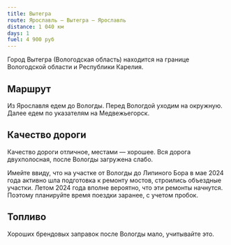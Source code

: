 ```yaml
---
title: Вытегра
route: Ярославль — Вытегра — Ярославль
distance: 1 040 км
days: 1
fuel: 4 900 руб
---
```


Город Вытегра (Вологодская область) находится на границе Вологодской области и Республики Карелия.

## Маршрут
Из Ярославля едем до Вологды. Перед Вологдой уходим на окружную. Далее едем по указателям на Медвежьегорск.

## Качество дороги
Качество дороги отличное, местами — хорошее. Вся дорога двухполосная, после Вологды загружена слабо.

Имейте ввиду, что на участке от Вологды до Липиного Бора в мае 2024 года активно шла подготовка к ремонту мостов, строились объездные участки. Летом 2024 года вполне вероятно, что эти ремонты начнутся. Поэтому планируйте время поездки заранее, с учетом пробок.

## Топливо
Хороших брендовых заправок после Вологды мало, учитывайте это.
